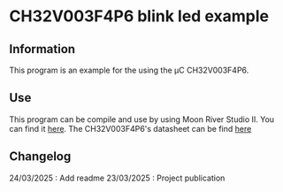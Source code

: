 # CH32V003F4P6 blink led example
## Information 
This program is an example for the using the µC CH32V003F4P6.

## Use 
This program can be compile and use by using Moon River Studio II.
You can find it [here](http://www.mounriver.com/).
The CH32V003F4P6's datasheet can be find [here](https://www.wch-ic.com/downloads/CH32V003DS0_PDF.html)

## Changelog 
24/03/2025 : Add readme 
23/03/2025 : Project publication
